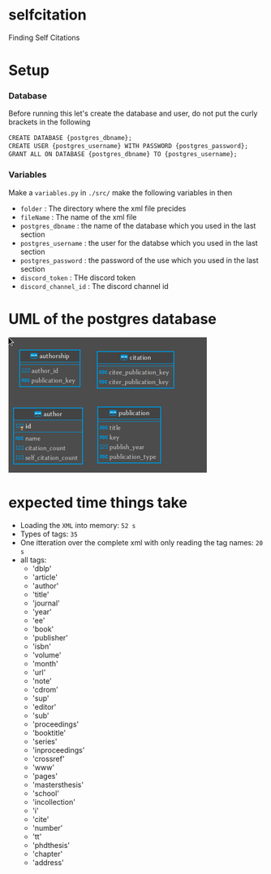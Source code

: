 # selfcitation

Finding Self Citations 

# Setup

### Database

Before running this let's create the database and user, do not put the curly brackets in the following

```
CREATE DATABASE {postgres_dbname};
CREATE USER {postgres_username} WITH PASSWORD {postgres_password};
GRANT ALL ON DATABASE {postgres_dbname} TO {postgres_username};
```
### Variables

Make a `variables.py` in `./src/`
make the following variables in then

- `folder` : The directory where the xml file precides
- `fileName` : The name of the xml file
- `postgres_dbname` : the name of the database which you used in the last section
- `postgres_username` : the user for the databse which you used in the last section
- `postgres_password` :  the password of the use which you used in the last section
- `discord_token` : THe discord token
- `discord_channel_id` : The discord channel id

# UML of the postgres database

![the uml](./uml.png)


# expected time things take

- Loading the `XML` into memory: `52 s`
- Types of tags: `35`
- One itteration over the complete xml with only reading the tag names: `20 s`
- all tags: 
	- 'dblp'
	- 'article'
	- 'author'
	- 'title'
	- 'journal'
	- 'year'
	- 'ee'
	- 'book'
	- 'publisher'
	- 'isbn'
	- 'volume'
	- 'month'
	- 'url'
	- 'note'
	- 'cdrom'
	- 'sup'
	- 'editor'
	- 'sub'
	- 'proceedings'
	- 'booktitle'
	- 'series'
	- 'inproceedings'
	- 'crossref'
	- 'www'
	- 'pages'
	- 'mastersthesis'
	- 'school'
	- 'incollection'
	- 'i'
	- 'cite'
	- 'number'
	- 'tt'
	- 'phdthesis'
	- 'chapter'
	- 'address'
